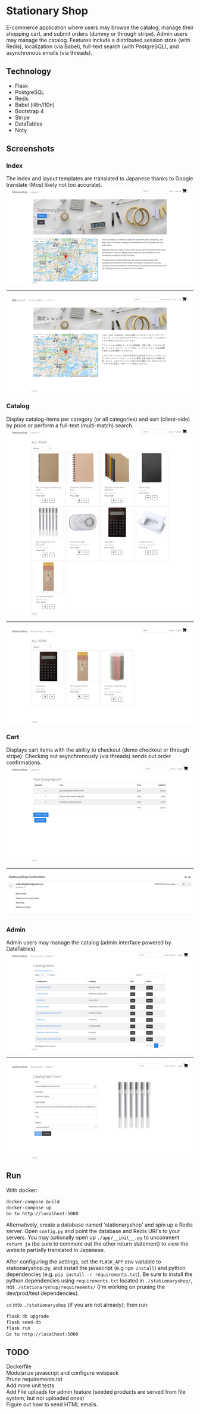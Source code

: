 # Stationary Shop

E-commerce application where users may browse the catalog, manage their
shopping cart, and submit orders (dummy or through stripe). Admin users may
manage the catalog. Features include a distributed session store (with Redis),
localization (via Babel), full-text search (with
PostgreSQL), and asynchronous emails (via threads).

Technology
----------
* Flask
* PostgreSQL
* Redis
* Babel (il8n/l10n)
* Bootstrap 4
* Stripe
* DataTables
* Noty

Screenshots
---
### Index 
The index and layout templates are translated to Japanese thanks to Google
translate (Most likely not too accurate).
![index](/screenshots/main.png?raw=true "Index")
***
![japanese](/screenshots/japanese.png?raw=true "Japanese")
### Catalog  
Display catalog-items per category (or all categories) and sort (client-side)
by price or perform a full-text (multi-match) search.
![catalog](/screenshots/catalog.png?raw=true "Catalog")
***
![search](/screenshots/search.png?raw=true "Search")
### Cart
Displays cart items with the ability to checkout (demo checkout or through
stripe). Checking out asynchronously (via threads) sends out order
confirmations.
![cart](/screenshots/cart.png?raw=true "Cart")
***
![mail](/screenshots/mail.png?raw=true "Mail")
### Admin 
Admin users may manage the catalog (admin interface powered by DataTables).
![admin](/screenshots/admin.png?raw=true "Admin")
***
![edit](/screenshots/edit.png?raw=true "Edit")

Run
---
With docker:
```
docker-compose build
docker-compose up
Go to http://localhost:5000
```

Alternatively, create a database named 'stationaryshop' and spin up a Redis
server. Open `config.py` and point the database and Redis URI's to your
servers. You may optionally open up `./app/__init__.py` to uncomment
`return ja` (be sure to comment out the other return statement) to view the
website partially translated in Japanese. 

After configuring the settings, set the `FLASK_APP` env variable to
stationaryshop.py, and install the javascript (e.g `npm install`) and python
dependencies (e.g. `pip install -r requirements.txt`). Be sure to install the
python dependencies using `requirements.txt` located in `./stationaryshop/`, not
`./stationaryshop/requirements/` (I'm working on pruning the dev/prod/test dependencies).

`cd` into `./stationaryshop` (if you are not already); then run:
```
flask db upgrade
flask seed-db
flask run
Go to http://localhost:5000
```
TODO
----
Dockerfile  
Modularize javascript and configure webpack  
Prune requirements.txt  
Add more unit tests  
Add File uploads for admin feature (seeded products are served from file
system, but not uploaded ones)  
Figure out how to send HTML emails.
